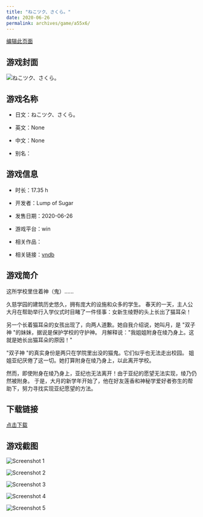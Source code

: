 ```yaml
---
title: "ねこツク、さくら。"
date: 2020-06-26
permalink: archives/game/a55x6/
---
```

[编辑此页面](https://github.com/ACG-3/ADV3-source/blob/main/source/_posts/%E3%81%AD%E3%81%93%E3%83%84%E3%82%AF%E3%80%81%E3%81%95%E3%81%8F%E3%82%89%E3%80%82.md)

## 游戏封面

![ねこツク、さくら。](https://pan.timero.xyz/d/onedrive/img_lib_001/%E3%81%AD%E3%81%93%E3%83%84%E3%82%AF%E3%80%81%E3%81%95%E3%81%8F%E3%82%89%E3%80%82_cover.avif)


## 游戏名称

- 日文：ねこツク、さくら。
- 英文：None
- 中文：None

- 别名：


## 游戏信息

- 时长：17.35 h
- 开发者：Lump of Sugar
- 发售日期：2020-06-26
- 游戏平台：win
- 相关作品：

- 相关链接：[vndb](https://vndb.org/v28130)


## 游戏简介

这所学校里住着神（鬼）......

久慈学园的建筑历史悠久，拥有庞大的设施和众多的学生。
春天的一天，主人公大月在帮助举行入学仪式时目睹了一件怪事：女新生绫野的头上长出了猫耳朵！

另一个长着猫耳朵的女孩出现了，向两人道歉。她自我介绍说，她叫月，是 "双子神 "的妹妹，据说是保护学校的守护神。
月解释说："我姐姐附身在绫乃身上。这就是她长出猫耳朵的原因！"

"双子神 "的真实身份是两只在学院里出没的猫鬼。它们似乎也无法走出校园。
姐姐亚纪厌倦了这一切。她打算附身在绫乃身上，以此离开学校。

然而，即使附身在绫乃身上，亚纪也无法离开！由于亚纪的愿望无法实现，绫乃仍然被附身。
于是，大月的新学年开始了，他在好友莲香和神秘学爱好者弥生的帮助下，努力寻找实现亚纪愿望的方法。


## 下载链接

[点击下载](https://pan.timero.xyz/onedrive/adv_lib_001/%E3%81%AD%E3%81%93%E3%83%84%E3%82%AF%E3%80%81%E3%81%95%E3%81%8F%E3%82%89%E3%80%82)


## 游戏截图


![Screenshot 1](https://pan.timero.xyz/d/onedrive/img_lib_001/%E3%81%AD%E3%81%93%E3%83%84%E3%82%AF%E3%80%81%E3%81%95%E3%81%8F%E3%82%89%E3%80%82_Screenshot_1.avif)

![Screenshot 2](https://pan.timero.xyz/d/onedrive/img_lib_001/%E3%81%AD%E3%81%93%E3%83%84%E3%82%AF%E3%80%81%E3%81%95%E3%81%8F%E3%82%89%E3%80%82_Screenshot_2.avif)

![Screenshot 3](https://pan.timero.xyz/d/onedrive/img_lib_001/%E3%81%AD%E3%81%93%E3%83%84%E3%82%AF%E3%80%81%E3%81%95%E3%81%8F%E3%82%89%E3%80%82_Screenshot_3.avif)

![Screenshot 4](https://pan.timero.xyz/d/onedrive/img_lib_001/%E3%81%AD%E3%81%93%E3%83%84%E3%82%AF%E3%80%81%E3%81%95%E3%81%8F%E3%82%89%E3%80%82_Screenshot_4.avif)

![Screenshot 5](https://pan.timero.xyz/d/onedrive/img_lib_001/%E3%81%AD%E3%81%93%E3%83%84%E3%82%AF%E3%80%81%E3%81%95%E3%81%8F%E3%82%89%E3%80%82_Screenshot_5.avif)

